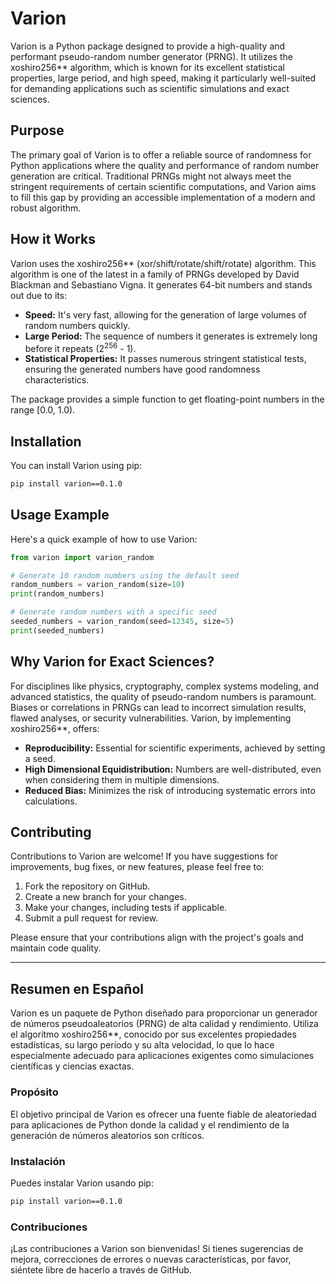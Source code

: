 # Varion

Varion is a Python package designed to provide a high-quality and performant pseudo-random number generator (PRNG). It utilizes the xoshiro256** algorithm, which is known for its excellent statistical properties, large period, and high speed, making it particularly well-suited for demanding applications such as scientific simulations and exact sciences.

## Purpose

The primary goal of Varion is to offer a reliable source of randomness for Python applications where the quality and performance of random number generation are critical. Traditional PRNGs might not always meet the stringent requirements of certain scientific computations, and Varion aims to fill this gap by providing an accessible implementation of a modern and robust algorithm.

## How it Works

Varion uses the xoshiro256** (xor/shift/rotate/shift/rotate) algorithm. This algorithm is one of the latest in a family of PRNGs developed by David Blackman and Sebastiano Vigna. It generates 64-bit numbers and stands out due to its:

*   **Speed:** It's very fast, allowing for the generation of large volumes of random numbers quickly.
*   **Large Period:** The sequence of numbers it generates is extremely long before it repeats (2<sup>256</sup> - 1).
*   **Statistical Properties:** It passes numerous stringent statistical tests, ensuring the generated numbers have good randomness characteristics.

The package provides a simple function to get floating-point numbers in the range [0.0, 1.0).

## Installation

You can install Varion using pip:

```bash
pip install varion==0.1.0
```

## Usage Example

Here's a quick example of how to use Varion:

```python
from varion import varion_random

# Generate 10 random numbers using the default seed
random_numbers = varion_random(size=10)
print(random_numbers)

# Generate random numbers with a specific seed
seeded_numbers = varion_random(seed=12345, size=5)
print(seeded_numbers)
```

## Why Varion for Exact Sciences?

For disciplines like physics, cryptography, complex systems modeling, and advanced statistics, the quality of pseudo-random numbers is paramount. Biases or correlations in PRNGs can lead to incorrect simulation results, flawed analyses, or security vulnerabilities. Varion, by implementing xoshiro256**, offers:

*   **Reproducibility:** Essential for scientific experiments, achieved by setting a seed.
*   **High Dimensional Equidistribution:** Numbers are well-distributed, even when considering them in multiple dimensions.
*   **Reduced Bias:** Minimizes the risk of introducing systematic errors into calculations.

## Contributing

Contributions to Varion are welcome! If you have suggestions for improvements, bug fixes, or new features, please feel free to:

1.  Fork the repository on GitHub.
2.  Create a new branch for your changes.
3.  Make your changes, including tests if applicable.
4.  Submit a pull request for review.

Please ensure that your contributions align with the project's goals and maintain code quality.


---

## Resumen en Español

Varion es un paquete de Python diseñado para proporcionar un generador de números pseudoaleatorios (PRNG) de alta calidad y rendimiento. Utiliza el algoritmo xoshiro256**, conocido por sus excelentes propiedades estadísticas, su largo período y su alta velocidad, lo que lo hace especialmente adecuado para aplicaciones exigentes como simulaciones científicas y ciencias exactas.

### Propósito

El objetivo principal de Varion es ofrecer una fuente fiable de aleatoriedad para aplicaciones de Python donde la calidad y el rendimiento de la generación de números aleatorios son críticos.

### Instalación

Puedes instalar Varion usando pip:

```bash
pip install varion==0.1.0
```

### Contribuciones

¡Las contribuciones a Varion son bienvenidas! Si tienes sugerencias de mejora, correcciones de errores o nuevas características, por favor, siéntete libre de hacerlo a través de GitHub.
